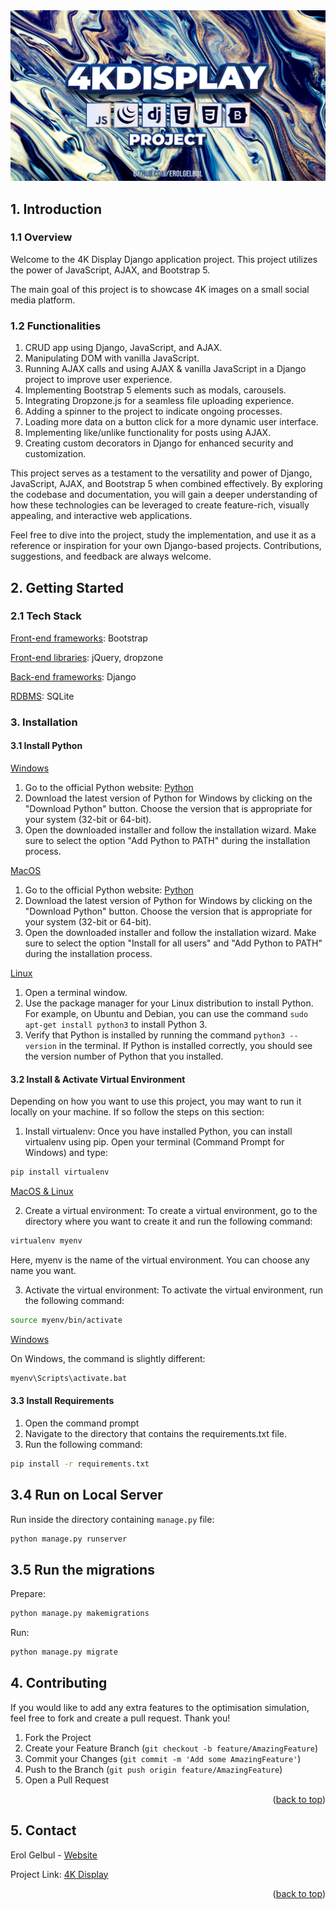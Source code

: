 <div id="top"></div>

<div style="text-align:center"><img src="images/cover_image2.jpg" /></div>

## 1. Introduction

### 1.1 Overview

Welcome to the 4K Display Django application project. This project utilizes
the power of JavaScript, AJAX, and Bootstrap 5.

The main goal of this project is to showcase 4K images on a small social media
platform.


### 1.2 Functionalities

1. CRUD app using Django, JavaScript, and AJAX.
2. Manipulating DOM with vanilla JavaScript.
3. Running AJAX calls and using AJAX & vanilla JavaScript in a Django project to improve user experience.
4. Implementing Bootstrap 5 elements such as modals, carousels.
5. Integrating Dropzone.js for a seamless file uploading experience.
6. Adding a spinner to the project to indicate ongoing processes.
7. Loading more data on a button click for a more dynamic user interface.
8. Implementing like/unlike functionality for posts using AJAX.
9. Creating custom decorators in Django for enhanced security and customization.

This project serves as a testament to the versatility and power of Django,
JavaScript, AJAX, and Bootstrap 5 when combined effectively. By exploring the
codebase and documentation, you will gain a deeper understanding of how these
technologies can be leveraged to create feature-rich, visually appealing, and
interactive web applications.

Feel free to dive into the project, study the implementation, and use it as a
reference or inspiration for your own Django-based projects. Contributions,
suggestions, and feedback are always welcome.

## 2. Getting Started

### 2.1 Tech Stack

<ins>Front-end frameworks</ins>: Bootstrap

<ins>Front-end libraries</ins>: jQuery, dropzone

<ins>Back-end frameworks</ins>: Django

<ins>RDBMS</ins>: SQLite

### 3. Installation

#### 3.1 Install Python

<ins>Windows</ins> 

1. Go to the official Python website:
[Python](https://www.python.org/downloads/windows/)
2. Download the latest version of Python for Windows by clicking on the
   "Download Python" button. Choose the version that is appropriate for your
   system (32-bit or 64-bit).
3. Open the downloaded installer and follow the installation wizard. Make sure
   to select the option "Add Python to PATH" during the installation process.

<ins>MacOS</ins> 

1. Go to the official Python website:
[Python](https://www.python.org/downloads/windows/)
2. Download the latest version of Python for Windows by clicking on the
   "Download Python" button. Choose the version that is appropriate for your
   system (32-bit or 64-bit).
3. Open the downloaded installer and follow the installation wizard. Make sure
   to select the option "Install for all users" and "Add Python to PATH" during
   the installation process.

<ins>Linux</ins> 

1. Open a terminal window.
2. Use the package manager for your Linux distribution to install Python. For
   example, on Ubuntu and Debian, you can use the command `sudo apt-get install
   python3` to install Python 3.
3. Verify that Python is installed by running the command `python3 --version` in
   the terminal. If Python is installed correctly, you should see the version
   number of Python that you installed.


#### 3.2 Install & Activate Virtual Environment

Depending on how you want to use this project, you may want to run it locally on
your machine. If so follow the steps on this section:

1. Install virtualenv: Once you have installed Python, you can install virtualenv using pip. Open your
terminal (Command Prompt for Windows) and type:
```bash
pip install virtualenv
```

<ins>MacOS & Linux</ins>

2. Create a virtual environment: To create a virtual environment, go to the
directory where you want to create it and run the following command:

```bash
virtualenv myenv
```
Here, myenv is the name of the virtual environment. You can choose any name you
want.

3. Activate the virtual environment: To activate the virtual environment,
run the following command:

```bash
source myenv/bin/activate
```

<ins>Windows</ins>

On Windows, the command is slightly different:

```bash
myenv\Scripts\activate.bat
```

#### 3.3 Install Requirements

1. Open the command prompt
2. Navigate to the directory that contains the requirements.txt file.
3. Run the following command:


```bash
pip install -r requirements.txt
```


## 3.4 Run on Local Server

Run inside the directory containing `manage.py` file:

```bash
python manage.py runserver
```

## 3.5 Run the migrations

Prepare:

```bash
python manage.py makemigrations
```

Run:

```bash
python manage.py migrate
```

## 4. Contributing

If you would like to add any extra features to the optimisation simulation, feel free to fork and create a pull request. Thank you!

1. Fork the Project
2. Create your Feature Branch (`git checkout -b feature/AmazingFeature`)
3. Commit your Changes (`git commit -m 'Add some AmazingFeature'`)
4. Push to the Branch (`git push origin feature/AmazingFeature`)
5. Open a Pull Request

<p align="right">(<a href="#top">back to top</a>)</p>


<!-- CONTACT -->
## 5. Contact

Erol Gelbul - [Website](http://www.erolgelbul.com)

Project Link: [4K Display](https://github.com/ErolGelbul/4k_display)

<p align="right">(<a href="#top">back to top</a>)</p>